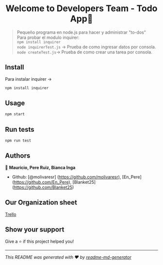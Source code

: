 <h1 align="center">Welcome to Developers Team - Todo App👋</h1>

> Pequeño programa en node.js para hacer y administrar &#34;to-dos&#34;  
Para probar el modulo inquirer:  
`npm install inquirer`  
`node inquirerTest.js` -> Prueba de como ingresar datos por consola.
`node createTest.js`-> Prueba de como crear una tarea por consola.

## Install
Para instalar inquirer -> 
```sh
npm install inquirer 
```

## Usage

```sh
npm start
```

## Run tests

```sh
npm run test
```

## Authors

👤 **Mauricio, Pere Ruiz, Bianca Inga**

- Github: [@molivaresr] (https://github.com/molivaresr), [En\_Pere] (https://github.com/En_Pere), [Blanket25] (https://github.com/Blanket25)
## Our Organization sheet
[Trello](https://trello.com/b/2ujcduIe/developer-team)
## Show your support

Give a ⭐️ if this project helped you!

---

_This README was generated with ❤️ by [readme-md-generator](https://github.com/kefranabg/readme-md-generator)_
